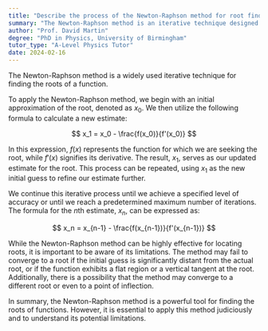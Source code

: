 ```yaml
---
title: "Describe the process of the Newton-Raphson method for root finding"
summary: "The Newton-Raphson method is an iterative technique designed to determine the roots of a function effectively."
author: "Prof. David Martin"
degree: "PhD in Physics, University of Birmingham"
tutor_type: "A-Level Physics Tutor"
date: 2024-02-16
---
```


The Newton-Raphson method is a widely used iterative technique for finding the roots of a function.

To apply the Newton-Raphson method, we begin with an initial approximation of the root, denoted as $x_0$. We then utilize the following formula to calculate a new estimate:

$$
x_1 = x_0 - \frac{f(x_0)}{f'(x_0)}
$$

In this expression, $f(x)$ represents the function for which we are seeking the root, while $f'(x)$ signifies its derivative. The result, $x_1$, serves as our updated estimate for the root. This process can be repeated, using $x_1$ as the new initial guess to refine our estimate further.

We continue this iterative process until we achieve a specified level of accuracy or until we reach a predetermined maximum number of iterations. The formula for the $n$th estimate, $x_n$, can be expressed as:

$$
x_n = x_{n-1} - \frac{f(x_{n-1})}{f'(x_{n-1})}
$$

While the Newton-Raphson method can be highly effective for locating roots, it is important to be aware of its limitations. The method may fail to converge to a root if the initial guess is significantly distant from the actual root, or if the function exhibits a flat region or a vertical tangent at the root. Additionally, there is a possibility that the method may converge to a different root or even to a point of inflection.

In summary, the Newton-Raphson method is a powerful tool for finding the roots of functions. However, it is essential to apply this method judiciously and to understand its potential limitations.
    